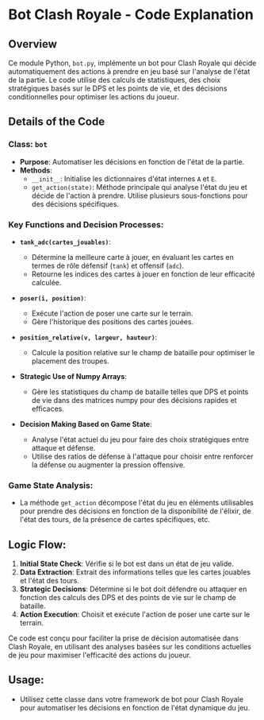 # Bot Clash Royale - Code Explanation

## Overview
Ce module Python, `bot.py`, implémente un bot pour Clash Royale qui décide automatiquement des actions à prendre en jeu basé sur l'analyse de l'état de la partie. Le code utilise des calculs de statistiques, des choix stratégiques basés sur le DPS et les points de vie, et des décisions conditionnelles pour optimiser les actions du joueur.

## Details of the Code

### Class: `bot`
- **Purpose**: Automatiser les décisions en fonction de l'état de la partie.
- **Methods**:
  - `__init__`: Initialise les dictionnaires d'état internes `A` et `E`.
  - `get_action(state)`: Méthode principale qui analyse l'état du jeu et décide de l'action à prendre. Utilise plusieurs sous-fonctions pour des décisions spécifiques.

### Key Functions and Decision Processes:

- **`tank_adc(cartes_jouables)`**:
  - Détermine la meilleure carte à jouer, en évaluant les cartes en termes de rôle défensif (`tank`) et offensif (`adc`).
  - Retourne les indices des cartes à jouer en fonction de leur efficacité calculée.

- **`poser(i, position)`**:
  - Exécute l'action de poser une carte sur le terrain.
  - Gère l'historique des positions des cartes jouées.

- **`position_relative(v, largeur, hauteur)`**:
  - Calcule la position relative sur le champ de bataille pour optimiser le placement des troupes.

- **Strategic Use of Numpy Arrays**:
  - Gère les statistiques du champ de bataille telles que DPS et points de vie dans des matrices numpy pour des décisions rapides et efficaces.

- **Decision Making Based on Game State**:
  - Analyse l'état actuel du jeu pour faire des choix stratégiques entre attaque et défense.
  - Utilise des ratios de défense à l'attaque pour choisir entre renforcer la défense ou augmenter la pression offensive.

### Game State Analysis:
- La méthode `get_action` décompose l'état du jeu en éléments utilisables pour prendre des décisions en fonction de la disponibilité de l'élixir, de l'état des tours, de la présence de cartes spécifiques, etc.

## Logic Flow:
1. **Initial State Check**: Vérifie si le bot est dans un état de jeu valide.
2. **Data Extraction**: Extrait des informations telles que les cartes jouables et l'état des tours.
3. **Strategic Decisions**: Détermine si le bot doit défendre ou attaquer en fonction des calculs des DPS et des points de vie sur le champ de bataille.
4. **Action Execution**: Choisit et exécute l'action de poser une carte sur le terrain.

Ce code est conçu pour faciliter la prise de décision automatisée dans Clash Royale, en utilisant des analyses basées sur les conditions actuelles de jeu pour maximiser l'efficacité des actions du joueur.

## Usage:
- Utilisez cette classe dans votre framework de bot pour Clash Royale pour automatiser les décisions en fonction de l'état dynamique du jeu.
